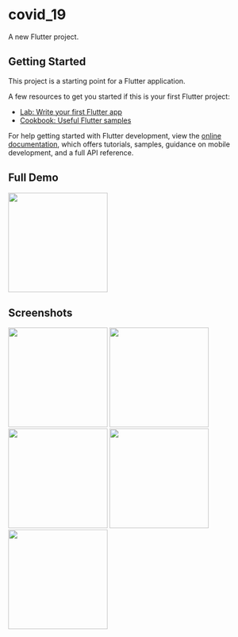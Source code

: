 # covid_19

A new Flutter project.

## Getting Started

This project is a starting point for a Flutter application.

A few resources to get you started if this is your first Flutter project:

- [Lab: Write your first Flutter app](https://docs.flutter.dev/get-started/codelab)
- [Cookbook: Useful Flutter samples](https://docs.flutter.dev/cookbook)

For help getting started with Flutter development, view the
[online documentation](https://docs.flutter.dev/), which offers tutorials,
samples, guidance on mobile development, and a full API reference.


## Full Demo

<img src = "https://user-images.githubusercontent.com/123535768/222118248-550d5252-374a-41ba-835b-7e0f7f772c13.gif" width = "200px">



## Screenshots

<img src = "https://user-images.githubusercontent.com/123535768/220614002-89f99c24-353e-459e-8bbe-a8421312b8a4.png" width = "200px"> <img src = "https://user-images.githubusercontent.com/123535768/220614181-c037e4ed-fb21-45a2-aa68-e3d3eb3fe15b.png" width = "200px"> <img src = "https://user-images.githubusercontent.com/123535768/220614274-2f836e89-33af-4afc-bbbf-90ca3167b293.png" width = "200px"> <img src = "https://user-images.githubusercontent.com/123535768/220614328-3085b459-57a7-4145-8c73-7f419bdcb814.png" width = "200px"> <img src = "https://user-images.githubusercontent.com/123535768/220614414-d6912fd2-8f4a-4be3-bdbb-3d128da1bc82.png" width = "200px">
